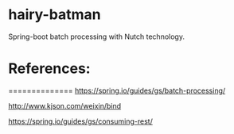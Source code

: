# hairy-batman

Spring-boot batch processing with Nutch technology.

# References:
==============
https://spring.io/guides/gs/batch-processing/

http://www.kjson.com/weixin/bind

https://spring.io/guides/gs/consuming-rest/

